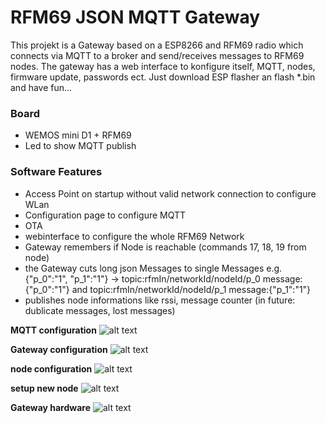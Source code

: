 # RFM69 JSON MQTT Gateway
 
This projekt is a Gateway based on a ESP8266 and RFM69 radio which connects via MQTT to a broker and send/receives messages to RFM69 nodes.
The gateway has a web interface to konfigure itself, MQTT, nodes, firmware update, passwords ect.
Just download ESP flasher an flash *.bin and have fun...
 
### Board
- WEMOS mini D1 + RFM69
- Led to show MQTT publish
 
### Software Features
- Access Point on startup without valid network connection to configure WLan
- Configuration page to configure MQTT
- OTA
- webinterface to configure the whole RFM69 Network
- Gateway remembers if Node is reachable (commands 17, 18, 19 from node)
- the Gateway cuts long json Messages to single Messages e.g. {"p_0":"1", "p_1":"1"} -> topic:rfmIn/networkId/nodeId/p_0 message:{"p_0":"1"} and topic:rfmIn/networkId/nodeId/p_1 message:{"p_1":"1"}
- publishes node informations like rssi, message counter (in future: dublicate messages, lost messages)
 
**MQTT configuration**
![alt text](https://github.com/boaschti/MQTT_WLan_RFM69_Gateway/blob/master/pictures/mqttConfig.jpg)
 
**Gateway configuration**
![alt text](https://github.com/boaschti/MQTT_WLan_RFM69_Gateway/blob/master/pictures/GatewayConfig.jpg)
 
**node configuration**
![alt text](https://github.com/boaschti/MQTT_WLan_RFM69_Gateway/blob/master/pictures/nodeConfig.jpg)

**setup new node**
![alt text](https://github.com/boaschti/MQTT_WLan_RFM69_Gateway/blob/master/pictures/learnNewNode.jpg)

**Gateway hardware**
![alt text](https://github.com/boaschti/MQTT_WLan_RFM69_Gateway/blob/master/pictures/gatewayHardware.jpg)